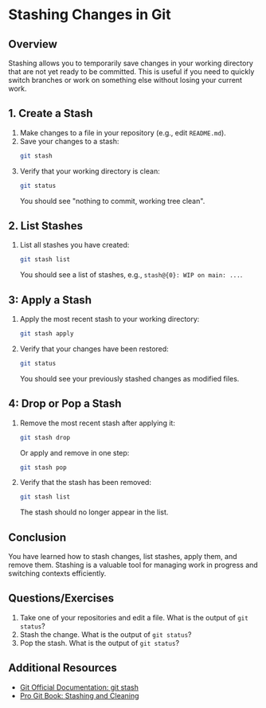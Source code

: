 # Stashing Changes in Git

## Overview
Stashing allows you to temporarily save changes in your working directory that are not yet ready to be committed. This is useful if you need to quickly switch branches or work on something else without losing your current work.

## 1. Create a Stash

1. Make changes to a file in your repository (e.g., edit `README.md`).
2. Save your changes to a stash:
   ```bash
   git stash
   ```
3. Verify that your working directory is clean:
   ```bash
   git status
   ```
   You should see "nothing to commit, working tree clean".

## 2. List Stashes

1. List all stashes you have created:
   ```bash
   git stash list
   ```
   You should see a list of stashes, e.g., `stash@{0}: WIP on main: ...`.

## 3: Apply a Stash

1. Apply the most recent stash to your working directory:
   ```bash
   git stash apply
   ```
2. Verify that your changes have been restored:
   ```bash
   git status
   ```
   You should see your previously stashed changes as modified files.

## 4: Drop or Pop a Stash

1. Remove the most recent stash after applying it:
   ```bash
   git stash drop
   ```
   Or apply and remove in one step:
   ```bash
   git stash pop
   ```
2. Verify that the stash has been removed:
   ```bash
   git stash list
   ```
   The stash should no longer appear in the list.

## Conclusion

You have learned how to stash changes, list stashes, apply them, and remove them. Stashing is a valuable tool for managing work in progress and switching contexts efficiently.

## Questions/Exercises

1. Take one of your repositories and edit a file. What is the output of `git status`?
2. Stash the change. What is the output of `git status`?
3. Pop the stash. What is the output of `git status`?

## Additional Resources
- [Git Official Documentation: git stash](https://git-scm.com/docs/git-stash)
- [Pro Git Book: Stashing and Cleaning](https://git-scm.com/book/en/v2/Git-Tools-Stashing-and-Cleaning)
